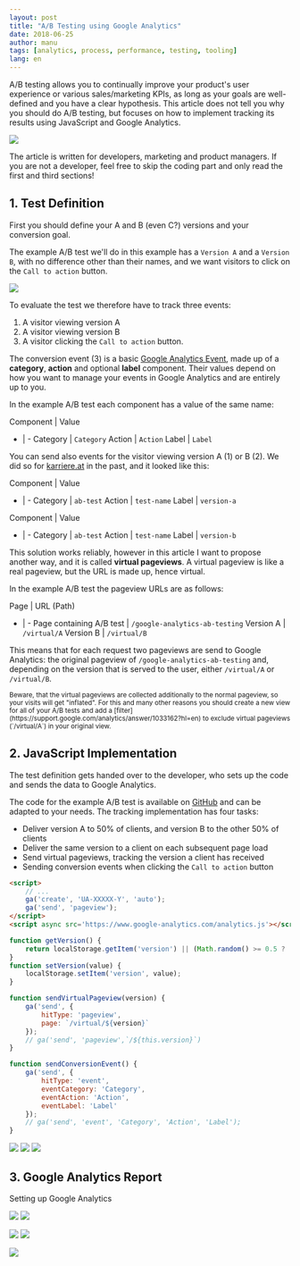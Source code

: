 ```yaml
---
layout: post
title: "A/B Testing using Google Analytics"
date: 2018-06-25
author: manu
tags: [analytics, process, performance, testing, tooling]
lang: en
---
```


A/B testing allows you to continually improve your product's user experience or various sales/marketing KPIs, as long as your goals are well-defined and you have a clear hypothesis. This article does not tell you why you should do A/B testing, but focuses on how to implement tracking its results using JavaScript and Google Analytics.

![](/assets/images/google-analytics-ab-testing/analytics-chart-data-cliché-stock-photo.jpg) 

The article is written for developers, marketing and product managers. If you are not a developer, feel free to skip the coding part and only read the first and third sections!

## 1. Test Definition

First you should define your A and B (even C?) versions and your conversion goal. 

The example A/B test we'll do in this example has a `Version A` and a `Version B`, with no difference other than their names, and we want visitors to click on the `Call to action` button. 

![](/assets/images/google-analytics-ab-testing/versions.png) 

To evaluate the test we therefore have to track three events:
1. A visitor viewing version A
2. A visitor viewing version B
3. A visitor clicking the `Call to action` button.

The conversion event (3) is a basic [Google Analytics Event](https://support.google.com/analytics/answer/1033068), made up of a __category__, __action__ and optional __label__ component. Their values depend on how you want to manage your events in Google Analytics and are entirely up to you. 

In the example A/B test each component has a value of the same name:

Component | Value
- | - 
Category | `Category`
Action | `Action`
Label | `Label` 

You can send also events for the visitor viewing version A (1) or B (2). We did so for [karriere.at](https://www.karriere.at/) in the past, and it looked like this:

Component | Value
- | - 
Category | `ab-test`
Action | `test-name`
Label | `version-a`

Component | Value
- | - 
Category | `ab-test`
Action | `test-name`
Label | `version-b`

This solution works reliably, however in this article I want to propose another way, and it is called __virtual pageviews__. A virtual pageview is like a real pageview, but the URL is made up, hence virtual. 

In the example A/B test the pageview URLs are as follows:

Page | URL (Path)
- | - 
Page containing A/B test | `/google-analytics-ab-testing`
Version A | `/virtual/A`
Version B | `/virtual/B`

This means that for each request two pageviews are send to Google Analytics: the original pageview of `/google-analytics-ab-testing` and, depending on the version that is served to the user, either `/virtual/A` or `/virtual/B`. 

<small>
Beware, that the virtual pageviews are collected additionally to the normal pageview, so your visits will get "inflated". For this and many other reasons you should create a new view for all of your A/B tests and add a [filter](https://support.google.com/analytics/answer/1033162?hl=en) to exclude virtual pageviews (`/virtual/A`) in your original view.
</small> 

## 2. JavaScript Implementation

The test definition gets handed over to the developer, who sets up the code and sends the data to Google Analytics.

The code for the example A/B test is available on [GitHub](https://github.com/karriereat/google-analytics-ab-testing) and can be adapted to your needs. The tracking implementation has four tasks:

* Deliver version A to 50% of clients, and version B to the other 50% of clients
* Deliver the same version to a client on each subsequent page load
* Send virtual pageviews, tracking the version a client has received
* Sending conversion events when clicking the `Call to action` button

```html
<script>
    // ...
    ga('create', 'UA-XXXXX-Y', 'auto');
    ga('send', 'pageview');
</script>
<script async src='https://www.google-analytics.com/analytics.js'></script>
```

```js
function getVersion() {
    return localStorage.getItem('version') || (Math.random() >= 0.5 ? 'A' : 'B');
}
function setVersion(value) {
    localStorage.setItem('version', value);
}
```

```js
function sendVirtualPageview(version) {
    ga('send', {
        hitType: 'pageview',
        page: `/virtual/${version}`
    });
    // ga('send', 'pageview',`/${this.version}`)
}
```

```js
function sendConversionEvent() {
    ga('send', {
        hitType: 'event',
        eventCategory: 'Category',
        eventAction: 'Action',
        eventLabel: 'Label'
    });
    // ga('send', 'event', 'Category', 'Action', 'Label');
}
```

![](/assets/images/google-analytics-ab-testing/network-tab-pageview-request.png) 
![](/assets/images/google-analytics-ab-testing/network-tab-virtual-pageview-request.png) 
![](/assets/images/google-analytics-ab-testing/network-tab-event-request.png) 

## 3. Google Analytics Report

Setting up Google Analytics

![](/assets/images/google-analytics-ab-testing/report-virtual-pageviews.png) 
![](/assets/images/google-analytics-ab-testing/report-events.png) 

![](/assets/images/google-analytics-ab-testing/goal-creation-step-1.png)
![](/assets/images/google-analytics-ab-testing/goal-creation-step-2.png)


![](/assets/images/google-analytics-ab-testing/report.png)
